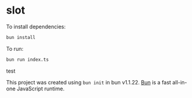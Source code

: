 # slot

To install dependencies:

```bash
bun install
```

To run:

```bash
bun run index.ts
```

test

This project was created using `bun init` in bun v1.1.22. [Bun](https://bun.sh) is a fast all-in-one JavaScript runtime.
